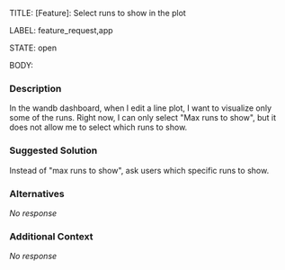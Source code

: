 TITLE:
[Feature]: Select runs to show in the plot

LABEL:
feature_request,app

STATE:
open

BODY:
### Description

In the wandb dashboard, when I edit a line plot, I want to visualize only some of the runs. Right now, I can only select "Max runs to show", but it does not allow me to select which runs to show.

### Suggested Solution

Instead of "max runs to show", ask users which specific runs to show.

### Alternatives

_No response_

### Additional Context

_No response_

